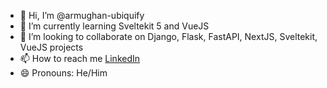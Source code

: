 - 👋 Hi, I’m @armughan-ubiquify
- 🌱 I’m currently learning Sveltekit 5 and VueJS
- 💞️ I’m looking to collaborate on Django, Flask, FastAPI, NextJS, Sveltekit, VueJS projects
- 📫 How to reach me [LinkedIn](https://www.linkedin.com/in/armughan-ahmad/)
- 😄 Pronouns: He/Him

<!---
armughan-ubiquify/armughan-ubiquify is a ✨ special ✨ repository because its `README.md` (this file) appears on your GitHub profile.
You can click the Preview link to take a look at your changes.
--->
